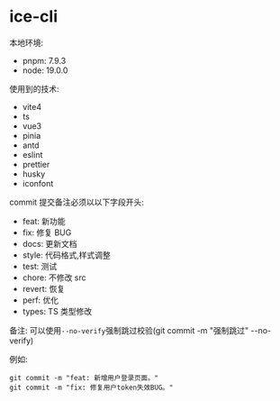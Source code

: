 # ice-cli

本地环境:

-   pnpm: 7.9.3
-   node: 19.0.0

使用到的技术:

-   vite4
-   ts
-   vue3
-   pinia
-   antd
-   eslint
-   prettier
-   husky
-   iconfont

commit 提交备注必须以以下字段开头:

-   feat: 新功能
-   fix: 修复 BUG
-   docs: 更新文档
-   style: 代码格式,样式调整
-   test: 测试
-   chore: 不修改 src
-   revert: 恢复
-   perf: 优化
-   types: TS 类型修改

备注: 可以使用`--no-verify`强制跳过校验(git commit -m "强制跳过" --no-verify)

例如:

    git commit -m "feat: 新增用户登录页面。"
    git commit -m "fix: 修复用户token失效BUG。"
